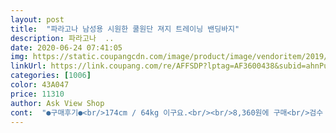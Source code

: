 ```yaml
---
layout: post 
title:  "파라고나 남성용 시원한 쿨원단 져지 트레이닝 밴딩바지" 
description: 파라고나  ..
date: 2020-06-24 07:41:05 
img: https://static.coupangcdn.com/image/product/image/vendoritem/2019/07/15/3775346807/06bfb4b4-6b3e-4237-b00c-b59f5eb392f9.jpg 
linkUrl: https://link.coupang.com/re/AFFSDP?lptag=AF3600438&subid=ahnPublicAsk&pageKey=104053392&itemId=315702974&vendorItemId=3775346807&traceid=V0-113-f6b63939e9cf3b7d 
categories: [1006] 
color: 43A047 
price: 11310 
author: Ask View Shop 
cont:  "●구매후기●<br/>174cm / 64kg 이구요.<br/><br/>8,360원에 구매<br/>검수 안하셨는지 맞나 입고 벗는 것 만으로도 실밥 많이 떨어져서 청소기 돌리고 옷 자체도 실밥이 열군데도 넘게 너저분ᆢ<br/>근데 마르기도 또 잘 마릅니다.<br/><br/>길이가 조금 긴거 말곤 일할때 문제 없을꺼같네요.<br/> 한여름에 입기에 딱이고 신축성이 좋아 땀흘려도 무릎 굽히는데도 문제 없을꺼 같네요!!<br/>땀 나면 들러붙을 것 같은 그런 느낌ᆢ<br/>말그대로 얇고 신축성 좋고 두께감없어서 가볍게 입기 좋습니다.<br/><br/>세탁해도 되나 실밥 다 터지는건 아닌가 좀 불안감이 들 정도로 박음질들이 허술 해 보이는ᆢ<br/>실제로 입으니 땀 조금만 나도 엄청 들러 붙습니다.<br/><br/>실제로 한 번 세탁하니 바지 밑단ᆞ가랑이 부분 올 풀려 너덜너덜 세탁소 맡겨 박음질 새로 했어요.<br/><br/>얇긴 한데 시원하진 않네요 레깅스느낌입니다.<br/> 한여름에 티하나걸치고 나가기에는 남사스러울꺼같아요<br/>원단은 가벼우나 흐느적 거리고 뭐지<br/>음ᆢ옷은 일단 가벼운데ᆢ<br/>이 느낌은 무슨 바지가 이리 흐느적거리나 싶은게 냉장고티 비스무리한 원단 같으나 그러지도 않은 거 같고 약간 잠옷 같은 느낌도 들고 실외용이 맞나 후기들을 자꾸 다시 보게 되는ᆢ<br/>일단 세탁을 해 봐야겠지만ᆢ<br/>재구매 의사는 없습니다.<br/><br/>재봉이 제대로 안되어있다고들 많이 불평해놨길래 꼼꼼히 보니 저는 문제 없네요.<br/><br/>평점이 1점도 있고 5점도 있어서 반신 반의 하면서 구매해보았습니다.<br/><br/>허리도 밴딩이라서 일하면서 입을려고 구매하는건데 딱 편하고 좋을꺼같습니다.<br/><br/>" 
---
```

